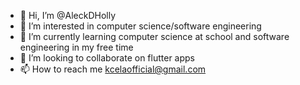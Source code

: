 - 👋 Hi, I’m @AleckDHolly
- 👀 I’m interested in computer science/software engineering
- 🌱 I’m currently learning computer science at school and software engineering in my free time
- 💞️ I’m looking to collaborate on flutter apps
- 📫 How to reach me kcelaofficial@gmail.com

<!---
AleckDHolly/AleckDHolly is a ✨ special ✨ repository because its `README.md` (this file) appears on your GitHub profile.
You can click the Preview link to take a look at your changes.
--->
